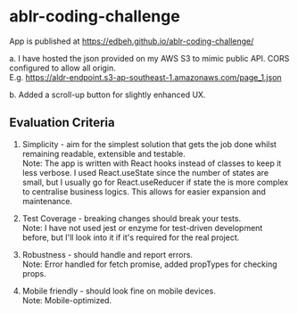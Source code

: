 # ablr-coding-challenge

App is published at https://edbeh.github.io/ablr-coding-challenge/

a. I have hosted the json provided on my AWS S3 to mimic public API. CORS configured to allow all origin.<br/>
E.g. https://aldr-endpoint.s3-ap-southeast-1.amazonaws.com/page_1.json

b. Added a scroll-up button for slightly enhanced UX.



## Evaluation Criteria
1. Simplicity - aim for the simplest solution that gets the job done whilst remaining readable, extensible and testable.<br/>
Note: The app is written with React hooks instead of classes to keep it less verbose. I used React.useState since the number of states are small, 
but I usually go for React.useReducer if state the is more complex to centralise business logics. This allows for easier expansion and maintenance.

2. Test Coverage - breaking changes should break your tests.<br/>
Note: I have not used jest or enzyme for test-driven development before, but I'll look into it if it's required for the real project.

3. Robustness - should handle and report errors.<br/>
Note: Error handled for fetch promise, added propTypes for checking props.

4. Mobile friendly - should look fine on mobile devices.<br/>
Note: Mobile-optimized.
